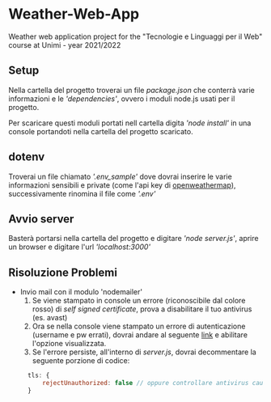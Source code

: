 # Weather-Web-App
Weather web application project for the "Tecnologie e Linguaggi per il Web" course at Unimi - year 2021/2022

## Setup
Nella cartella del progetto troverai un file *package.json* che conterrà varie informazioni e le *'dependencies'*, ovvero i moduli node.js usati per il progetto.

Per scaricare questi moduli portati nell cartella digita *'node install'* in una console portandoti nella cartella del progetto scaricato.

## dotenv
Troverai un file chiamato *'.env_sample'* dove dovrai inserire le varie informazioni sensibili e private (come l'api key di [openweathermap](https://openweathermap.org/api)), successivamente rinomina il file come *'.env'*

## Avvio server
Basterà portarsi nella cartella del progetto e digitare *'node server.js'*, aprire un browser e digitare l'url *'localhost:3000'*

## Risoluzione Problemi
* Invio mail con il modulo 'nodemailer'
  1. Se viene stampato in console un errore (riconoscibile dal colore rosso) di *self signed certificate*, prova a disabilitare il tuo antivirus (es. avast)
  2. Ora se nella console viene stampato un errore di autenticazione (username e pw errati), dovrai andare al seguente [link](https://www.google.com/settings/security/lesssecureapps) e abilitare l'opzione visualizzata.
  3. Se l'errore persiste, all'interno di *server.js*, dovrai decommentare la seguente porzione di codice: 
  ```javascript
    tls: {
        rejectUnauthorized: false // oppure controllare antivirus causa problema
    }
  ```
